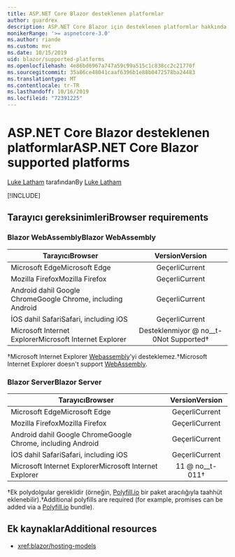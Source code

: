 ```yaml
---
title: ASP.NET Core Blazor desteklenen platformlar
author: guardrex
description: ASP.NET Core Blazor için desteklenen platformlar hakkında bilgi edinin.
monikerRange: '>= aspnetcore-3.0'
ms.author: riande
ms.custom: mvc
ms.date: 10/15/2019
uid: blazor/supported-platforms
ms.openlocfilehash: 4e86bd6967a747a59c99a515c1c838cc2c21770f
ms.sourcegitcommit: 35a86ce48041caaf6396b1e88b0472578ba24483
ms.translationtype: MT
ms.contentlocale: tr-TR
ms.lasthandoff: 10/16/2019
ms.locfileid: "72391225"
---
```

# <a name="aspnet-core-blazor-supported-platforms"></a><span data-ttu-id="cc0d9-103">ASP.NET Core Blazor desteklenen platformlar</span><span class="sxs-lookup"><span data-stu-id="cc0d9-103">ASP.NET Core Blazor supported platforms</span></span>

<span data-ttu-id="cc0d9-104">[Luke Latham](https://github.com/guardrex) tarafından</span><span class="sxs-lookup"><span data-stu-id="cc0d9-104">By [Luke Latham](https://github.com/guardrex)</span></span>

[!INCLUDE[](~/includes/blazorwasm-preview-notice.md)]

## <a name="browser-requirements"></a><span data-ttu-id="cc0d9-105">Tarayıcı gereksinimleri</span><span class="sxs-lookup"><span data-stu-id="cc0d9-105">Browser requirements</span></span>

### <a name="blazor-webassembly"></a><span data-ttu-id="cc0d9-106">Blazor WebAssembly</span><span class="sxs-lookup"><span data-stu-id="cc0d9-106">Blazor WebAssembly</span></span>

| <span data-ttu-id="cc0d9-107">Tarayıcı</span><span class="sxs-lookup"><span data-stu-id="cc0d9-107">Browser</span></span>                          | <span data-ttu-id="cc0d9-108">Version</span><span class="sxs-lookup"><span data-stu-id="cc0d9-108">Version</span></span>               |
| -------------------------------- | :-------------------: |
| <span data-ttu-id="cc0d9-109">Microsoft Edge</span><span class="sxs-lookup"><span data-stu-id="cc0d9-109">Microsoft Edge</span></span>                   | <span data-ttu-id="cc0d9-110">Geçerli</span><span class="sxs-lookup"><span data-stu-id="cc0d9-110">Current</span></span>               |
| <span data-ttu-id="cc0d9-111">Mozilla Firefox</span><span class="sxs-lookup"><span data-stu-id="cc0d9-111">Mozilla Firefox</span></span>                  | <span data-ttu-id="cc0d9-112">Geçerli</span><span class="sxs-lookup"><span data-stu-id="cc0d9-112">Current</span></span>               |
| <span data-ttu-id="cc0d9-113">Android dahil Google Chrome</span><span class="sxs-lookup"><span data-stu-id="cc0d9-113">Google Chrome, including Android</span></span> | <span data-ttu-id="cc0d9-114">Geçerli</span><span class="sxs-lookup"><span data-stu-id="cc0d9-114">Current</span></span>               |
| <span data-ttu-id="cc0d9-115">İOS dahil Safari</span><span class="sxs-lookup"><span data-stu-id="cc0d9-115">Safari, including iOS</span></span>            | <span data-ttu-id="cc0d9-116">Geçerli</span><span class="sxs-lookup"><span data-stu-id="cc0d9-116">Current</span></span>               |
| <span data-ttu-id="cc0d9-117">Microsoft Internet Explorer</span><span class="sxs-lookup"><span data-stu-id="cc0d9-117">Microsoft Internet Explorer</span></span>      | <span data-ttu-id="cc0d9-118">Desteklenmiyor @ no__t-0</span><span class="sxs-lookup"><span data-stu-id="cc0d9-118">Not Supported&dagger;</span></span> |

<span data-ttu-id="cc0d9-119">&dagger;Microsoft Internet Explorer [Webassembly](https://webassembly.org)'yi desteklemez.</span><span class="sxs-lookup"><span data-stu-id="cc0d9-119">&dagger;Microsoft Internet Explorer doesn't support [WebAssembly](https://webassembly.org).</span></span>

### <a name="blazor-server"></a><span data-ttu-id="cc0d9-120">Blazor Server</span><span class="sxs-lookup"><span data-stu-id="cc0d9-120">Blazor Server</span></span>

| <span data-ttu-id="cc0d9-121">Tarayıcı</span><span class="sxs-lookup"><span data-stu-id="cc0d9-121">Browser</span></span>                          | <span data-ttu-id="cc0d9-122">Version</span><span class="sxs-lookup"><span data-stu-id="cc0d9-122">Version</span></span>    |
| -------------------------------- | :--------: |
| <span data-ttu-id="cc0d9-123">Microsoft Edge</span><span class="sxs-lookup"><span data-stu-id="cc0d9-123">Microsoft Edge</span></span>                   | <span data-ttu-id="cc0d9-124">Geçerli</span><span class="sxs-lookup"><span data-stu-id="cc0d9-124">Current</span></span>    |
| <span data-ttu-id="cc0d9-125">Mozilla Firefox</span><span class="sxs-lookup"><span data-stu-id="cc0d9-125">Mozilla Firefox</span></span>                  | <span data-ttu-id="cc0d9-126">Geçerli</span><span class="sxs-lookup"><span data-stu-id="cc0d9-126">Current</span></span>    |
| <span data-ttu-id="cc0d9-127">Android dahil Google Chrome</span><span class="sxs-lookup"><span data-stu-id="cc0d9-127">Google Chrome, including Android</span></span> | <span data-ttu-id="cc0d9-128">Geçerli</span><span class="sxs-lookup"><span data-stu-id="cc0d9-128">Current</span></span>    |
| <span data-ttu-id="cc0d9-129">İOS dahil Safari</span><span class="sxs-lookup"><span data-stu-id="cc0d9-129">Safari, including iOS</span></span>            | <span data-ttu-id="cc0d9-130">Geçerli</span><span class="sxs-lookup"><span data-stu-id="cc0d9-130">Current</span></span>    |
| <span data-ttu-id="cc0d9-131">Microsoft Internet Explorer</span><span class="sxs-lookup"><span data-stu-id="cc0d9-131">Microsoft Internet Explorer</span></span>      | <span data-ttu-id="cc0d9-132">11 @ no__t-0</span><span class="sxs-lookup"><span data-stu-id="cc0d9-132">11&dagger;</span></span> |

<span data-ttu-id="cc0d9-133">&dagger;Ek polydolgular gereklidir (örneğin, [Polyfill.io](https://polyfill.io/v3/) bir paket aracılığıyla taahhüt eklenebilir).</span><span class="sxs-lookup"><span data-stu-id="cc0d9-133">&dagger;Additional polyfills are required (for example, promises can be added via a [Polyfill.io](https://polyfill.io/v3/) bundle).</span></span>

## <a name="additional-resources"></a><span data-ttu-id="cc0d9-134">Ek kaynaklar</span><span class="sxs-lookup"><span data-stu-id="cc0d9-134">Additional resources</span></span>

* <xref:blazor/hosting-models>
